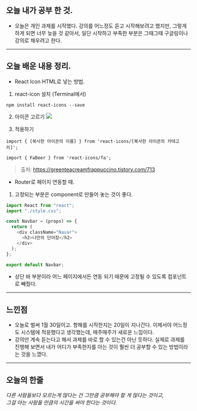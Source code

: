 ## 오늘 내가 공부 한 것.

- 오늘은 개인 과제를 시작했다. 강의를 어느정도 듣고 시작해보려고 했지만, 그렇게 하게 되면 너무 늦을 것 같아서, 일단 시작하고 부족한 부분은 그때그때 구글링이나 강의로 채우려고 한다.

---

## 오늘 배운 내용 정리.

- React Icon HTML로 넣는 방법.

1. react-icon 설치 (Terminal에서)

```
npm install react-icons --save
```

2. 아이콘 고르기
   <img src="https://img1.daumcdn.net/thumb/R1280x0/?scode=mtistory2&fname=https%3A%2F%2Fblog.kakaocdn.net%2Fdn%2FHx4PX%2Fbtrr16GGT09%2Ftfx5wb86hfrKi6KGp5HJC1%2Fimg.png" />

3. 적용하기

```
import { [복사한 아이콘의 이름] } from 'react-icons/[복사한 아이콘의 카테고리]';

import { FaBeer } from 'react-icons/fa';
```

> 출처: <https://greenteacreamfrappuccino.tistory.com/713>

- Router로 페이지 연동할 때.

1. 고정되는 부분은 component로 만들어 놓는 것이 좋다.

```Javascript
import React from "react";
import "./style.css";

const Navbar = (props) => {
  return (
    <div className="Navar">
      <h2>나만의 단어장</h2>
    </div>
  );
};

export default Navbar;
```

- 상단 바 부분이라 어느 페이지에서든 연동 되기 때문에 고정될 수 있도록 컴포넌트로 빼줬다.

---

## 느낀점

- 오늘로 벌써 1월 30일이고. 항해를 시작한지는 20일이 지나간다. 이제서야 어느정도 시스템에 적응했다고 생각했는데, 매주매주가 새로운 느낌이다.
- 강의만 계속 듣는다고 해서 과제를 바로 할 수 있는건 아닌 듯하다. 실제로 과제를 진행해 보면서 내가 어디가 부족한지를 아는 것이 훨씬 더 공부할 수 있는 방법이라는 것을 느꼈다.

---

## 오늘의 한줄

_다른 사람들보다 모르는게 많다는 건 그만큼 공부해야 할 게 많다는 것이고,<br/> 그걸 아는 사람들 만큼의 시간을 써야 한다는 것이다._

